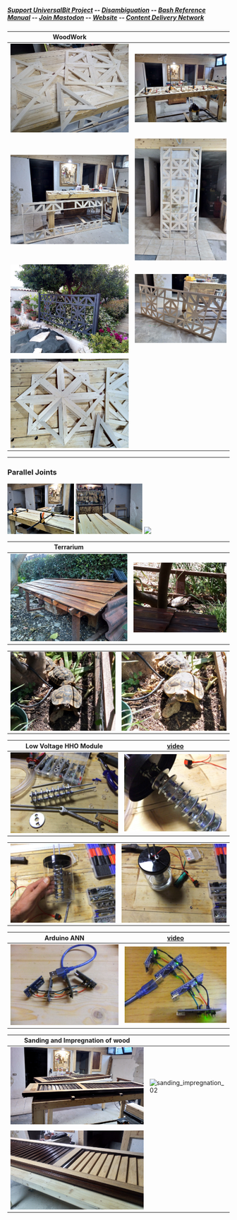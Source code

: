 
##### [Support UniversalBit Project](https://github.com/universalbit-dev/universalbit-dev/tree/main/support) -- [Disambiguation](https://en.wikipedia.org/wiki/Wikipedia:Disambiguation) -- [Bash Reference Manual](https://www.gnu.org/software/bash/manual/html_node/index.html) -- [Join Mastodon](https://mastodon.social/invite/wTHp2hSD) -- [Website](https://www.universalbit.it/) -- [Content Delivery Network](https://universalbitcdn.it/)


| WoodWork                           |                              |
| ----------------------------------- | ----------------------------------- |
| ![woodwork_01](https://github.com/universalbit-dev/universalbit-dev/blob/main/making/images/woodwork/IMG-20230527-WA0000woodworking.jpg) | ![woodwork_02](https://github.com/universalbit-dev/universalbit-dev/blob/main/making/images/woodwork/IMG-20230527-WA0004woodworking.jpg) |
|                             |                             |
| ![woodwork_03](https://github.com/universalbit-dev/universalbit-dev/blob/main/making/images/woodwork/IMG-20230527-WA0001woodworking.jpg) | ![woodwork_04](https://github.com/universalbit-dev/universalbit-dev/blob/main/making/images/woodwork/IMG-20230527-WA0005woodworking.jpg) |
| ![woodwork_05](https://github.com/universalbit-dev/universalbit-dev/blob/main/making/images/woodwork/IMG-20230611-WA0001woodworking.jpg) | ![woodwork_06](https://github.com/universalbit-dev/universalbit-dev/blob/main/making/images/woodwork/IMG-20230527-WA0006woodworking.jpg) |
|                             |                             |
| ![woodwork_07](https://github.com/universalbit-dev/universalbit-dev/blob/main/making/images/woodwork/IMG-20230527-WA0007woodworking.jpg) |  |


---
### Parallel Joints
<img src="https://github.com/universalbit-dev/universalbit-dev/blob/main/making/images/woodwork/P_20240305_194809_HDR_woodjoint.jpg" width="30%"></img>
<img src="https://github.com/universalbit-dev/universalbit-dev/blob/main/making/images/woodwork/P_20240305_194316_HDR_woodjoint.jpg" width="30%"></img>
<img src="https://github.com/universalbit-dev/universalbit-dev/blob/main/making/images/woodwork/P_20240305_131027_HDR_woodjoint.jpg" width="30%"></img>

| Terrarium                           |                              |
| ----------------------------------- | ----------------------------------- |
| ![terrarium_01](https://github.com/universalbit-dev/universalbit-dev/blob/main/making/images/terrarium/IMG-20230704-WA0000terrarium.jpg) | ![terrarium_02](https://github.com/universalbit-dev/universalbit-dev/blob/main/making/images/terrarium/P_20230409_105940terrarium.jpg) |

|                             |                             |
| ----------------------------------- | ----------------------------------- |
| ![terrarium_03](https://github.com/universalbit-dev/universalbit-dev/blob/main/making/images/terrarium/P_20230409_110033_HDRterrarium.jpg) | ![terrarium_04](https://github.com/universalbit-dev/universalbit-dev/blob/main/making/images/terrarium/P_20230409_110057_HDRterrarium.jpg) |




| Low Voltage HHO Module                           | [video](https://mastodon.social/@UniversalBit/112902559542896652)                             |
| ----------------------------------- | ----------------------------------- |
| ![hho_01](https://github.com/universalbit-dev/CityGenerator/blob/master/public/hho/HHO_01.JPG) | ![hho_02](https://github.com/universalbit-dev/CityGenerator/blob/master/public/hho/HHO_02.JPG) |

|                             |                             |
| ----------------------------------- | ----------------------------------- |
| ![hho_03](https://github.com/universalbit-dev/CityGenerator/blob/master/public/hho/HHO_03.JPG) | ![hho_04](https://github.com/universalbit-dev/CityGenerator/blob/master/public/hho/HHO_04.JPG) |




| Arduino ANN                           | [video](https://mastodon.social/@UniversalBit/112910218805334623)                             |
| ----------------------------------- | ----------------------------------- |
| ![arduino_ann](https://github.com/universalbit-dev/universalbit-dev/blob/main/ann/img/arduino_ann.JPG) | ![arduino_ann_02](https://github.com/universalbit-dev/universalbit-dev/blob/main/ann/img/arduino_ann_02.JPG) |



| Sanding and Impregnation  of wood                         |                              |
| ----------------------------------- | ----------------------------------- |
| ![sanding_impregnation_01](https://github.com/universalbit-dev/universalbit-dev/blob/main/making/images/sanding_and_impregnation_of_wood/P_20230617_194544_HDR.jpg) | ![sanding_impregnation_02](https://github.com/universalbit-dev/universalbit-dev/blob/main/making/images/sanding_and_impregnation_of_wood/P_20230620_232416_HDR.jpg) |
|                             |                             |
| ![sanding_impregnation_03](https://github.com/universalbit-dev/universalbit-dev/blob/main/making/images/sanding_and_impregnation_of_wood/P_20230620_232448_HDR.jpg) |  |

